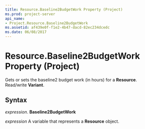 ```yaml
---
title: Resource.Baseline2BudgetWork Property (Project)
ms.prod: project-server
api_name:
- Project.Resource.Baseline2BudgetWork
ms.assetid: af439e0f-f1e2-4b47-dacd-82ec234dcedc
ms.date: 06/08/2017
---
```



# Resource.Baseline2BudgetWork Property (Project)

Gets or sets the baseline2 budget work (in hours) for a **Resource**. Read/write **Variant**.


## Syntax

 _expression_. **Baseline2BudgetWork**

 _expression_ A variable that represents a **Resource** object.



